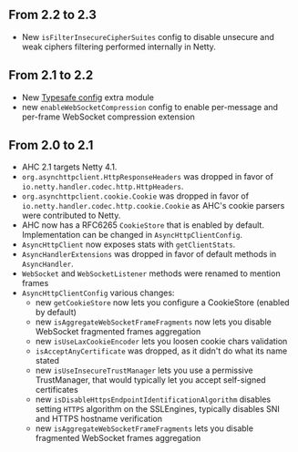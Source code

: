 ## From 2.2 to 2.3

* New `isFilterInsecureCipherSuites` config to disable unsecure and weak ciphers filtering performed internally in Netty.

## From 2.1 to 2.2

* New [Typesafe config](https://github.com/lightbend/config) extra module
* new `enableWebSocketCompression` config to enable per-message and per-frame WebSocket compression extension

## From 2.0 to 2.1

* AHC 2.1 targets Netty 4.1.
* `org.asynchttpclient.HttpResponseHeaders` was dropped in favor of `io.netty.handler.codec.http.HttpHeaders`.
* `org.asynchttpclient.cookie.Cookie` was dropped in favor of `io.netty.handler.codec.http.cookie.Cookie` as AHC's cookie parsers were contributed to Netty.
* AHC now has a RFC6265 `CookieStore` that is enabled by default. Implementation can be changed in `AsyncHttpClientConfig`.
* `AsyncHttpClient` now exposes stats with `getClientStats`.
* `AsyncHandlerExtensions` was dropped in favor of default methods in `AsyncHandler`.
* `WebSocket` and `WebSocketListener` methods were renamed to mention frames
* `AsyncHttpClientConfig` various changes:
  * new `getCookieStore` now lets you configure a CookieStore (enabled by default)
  * new `isAggregateWebSocketFrameFragments` now lets you disable WebSocket fragmented frames aggregation
  * new `isUseLaxCookieEncoder` lets you loosen cookie chars validation
  * `isAcceptAnyCertificate` was dropped, as it didn't do what its name stated
  * new `isUseInsecureTrustManager` lets you use a permissive TrustManager, that would typically let you accept self-signed certificates
  * new `isDisableHttpsEndpointIdentificationAlgorithm` disables setting `HTTPS` algorithm on the SSLEngines, typically disables SNI and HTTPS hostname verification
  * new `isAggregateWebSocketFrameFragments` lets you disable fragmented WebSocket frames aggregation
